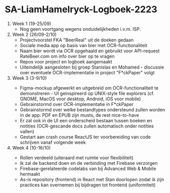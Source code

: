 # SA-LiamHamelryck-Logboek-2223
<ol>
<li>Week 1 (19-25/09)
<ul>
<li>Nog geen voortgang wegens onduidelijkheden i.v.m. ISP.</li>
</ul>
</li>
<li>Week 2 (26/09-2/10)
<ul>
<li>Projectvoorstel FKA "BeerReal" uit de doeken gedaan</li>
<li>Sociale media app op basis van bier met OCR-functionaliteit</li>
<li>Naam bier wordt via OCR opgehaald en gebruikt voor API-request RateBeer.com om info over bier op te vragen</li>
<li>Repos voor project en logboek aangemaakt</li>
<li>Uiteindelijk aangesloten bij groep Stanislas en Mohamed - discussie over eventuele OCR-implementatie in project "F*ckPaper" volgt</li>
</ul>
</li>
<li>Week 3 (3-9/10)</li>
<ul>
<li>Figma-mockup afgewerkt en uitgebreid om OCR-functionaliteit te demonstreren - UI geinspireerd op UNIX-style file explorers (cf. GNOME, MacOS voor desktop, Android, iOS voor mobile)</li>
<li>Gebrainstormd over OCR-implementatie in F*ckPaper</li>
<li>Gebrainstormd over welke bestandtypes ondersteund zullen worden in de app: PDF en EPUB zijn musts, de rest nice-to-have</li>
<li>Er zal ook in de UI een onderscheid bestaan tussen boeken en notities (OCR-gescande docs zullen automatisch onder notities vallen)</li>
<li>Gestart aan crash course ReactJS ter voorbereiding van code schrijven vanaf volgende week</li>
</ul>
<li>Week 4 (10-16/10)</li>
<ul>
<li>Rollen verdeeld (uiteraard met ruimte voor flexibiliteit)</li>
<li>Ik zal de backend doen en de verbinding met Firebase verzorgen</li>
<li>Firebase-gerelateerde codelabs van bij Advanced Web & Mobile hermaakt</li>
<li>As-is repository (frontend) in React met Stan doorlopen zodat ik zijn practices kan overnemen bij bijdragen tot frontend (uniformiteit)</li>
</ul>
</li>
